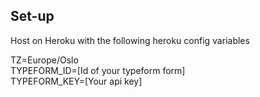 ## Set-up

Host on Heroku with the following heroku config variables

TZ=Europe/Oslo  
TYPEFORM_ID=[Id of your typeform form]  
TYPEFORM_KEY=[Your api key]
